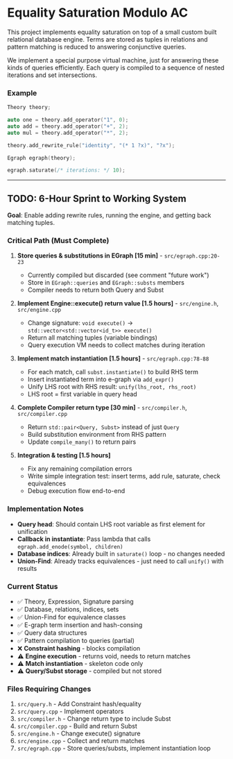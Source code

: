 # Equality Saturation Modulo AC

This project implements equality saturation on top of a small custom built relational database engine.
Terms are stored as tuples in relations and pattern matching is reduced to answering conjunctive queries.

We implement a special purpose virtual machine, just for answering these kinds of queries efficiently.
Each query is compiled to a sequence of nested iterations and set intersections.

### Example

```cpp
Theory theory;

auto one = theory.add_operator("1", 0);
auto add = theory.add_operator("+", 2);
auto mul = theory.add_operator("*", 2);

theory.add_rewrite_rule("identity", "(* 1 ?x)", "?x");

Egraph egraph(theory);

egraph.saturate(/* iterations: */ 10);
```

---

## TODO: 6-Hour Sprint to Working System

**Goal**: Enable adding rewrite rules, running the engine, and getting back matching tuples.

### Critical Path (Must Complete)

1. **Store queries & substitutions in EGraph [15 min]** - `src/egraph.cpp:20-23`
   - Currently compiled but discarded (see comment "future work")
   - Store in `EGraph::queries` and `EGraph::substs` members
   - Compiler needs to return both Query and Subst

2. **Implement Engine::execute() return value [1.5 hours]** - `src/engine.h`, `src/engine.cpp`
   - Change signature: `void execute()` → `std::vector<std::vector<id_t>> execute()`
   - Return all matching tuples (variable bindings)
   - Query execution VM needs to collect matches during iteration

3. **Implement match instantiation [1.5 hours]** - `src/egraph.cpp:78-88`
   - For each match, call `subst.instantiate()` to build RHS term
   - Insert instantiated term into e-graph via `add_expr()`
   - Unify LHS root with RHS result: `unify(lhs_root, rhs_root)`
   - LHS root = first variable in query head

4. **Complete Compiler return type [30 min]** - `src/compiler.h`, `src/compiler.cpp`
   - Return `std::pair<Query, Subst>` instead of just `Query`
   - Build substitution environment from RHS pattern
   - Update `compile_many()` to return pairs

5. **Integration & testing [1.5 hours]**
   - Fix any remaining compilation errors
   - Write simple integration test: insert terms, add rule, saturate, check equivalences
   - Debug execution flow end-to-end

### Implementation Notes

- **Query head**: Should contain LHS root variable as first element for unification
- **Callback in instantiate**: Pass lambda that calls `egraph.add_enode(symbol, children)`
- **Database indices**: Already built in `saturate()` loop - no changes needed
- **Union-Find**: Already tracks equivalences - just need to call `unify()` with results

### Current Status

- ✅ Theory, Expression, Signature parsing
- ✅ Database, relations, indices, sets
- ✅ Union-Find for equivalence classes
- ✅ E-graph term insertion and hash-consing
- ✅ Query data structures
- ✅ Pattern compilation to queries (partial)
- ❌ **Constraint hashing** - blocks compilation
- ⚠️ **Engine execution** - returns void, needs to return matches
- ⚠️ **Match instantiation** - skeleton code only
- ⚠️ **Query/Subst storage** - compiled but not stored

### Files Requiring Changes

1. `src/query.h` - Add Constraint hash/equality
2. `src/query.cpp` - Implement operators
3. `src/compiler.h` - Change return type to include Subst
4. `src/compiler.cpp` - Build and return Subst
5. `src/engine.h` - Change execute() signature
6. `src/engine.cpp` - Collect and return matches
7. `src/egraph.cpp` - Store queries/substs, implement instantiation loop
